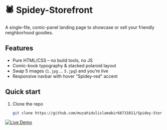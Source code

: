 # 🕷️ Spidey-Storefront
A single-file, comic-panel landing page to showcase or sell your friendly neighborhood goodies.

## Features
- Pure HTML/CSS – no build tools, no JS  
- Comic-book typography & stacked polaroid layout  
- Swap 5 images (`1.jpg` … `5.jpg`) and you’re live  
- Responsive navbar with hover “Spidey-red” accent  

## Quick start
1. Clone the repo  
   ```bash
   git clone https://github.com/muzahidulislamabir66731011/Spidey-Storefront.git
   ```
[![Live Demo](https://img.shields.io/badge/Live%20Demo-Spidey--Storefront-red?style=for-the-badge&logo=github)](https://muzahidulislamabir66731011.github.io/Spidey-Storefront-01/)
